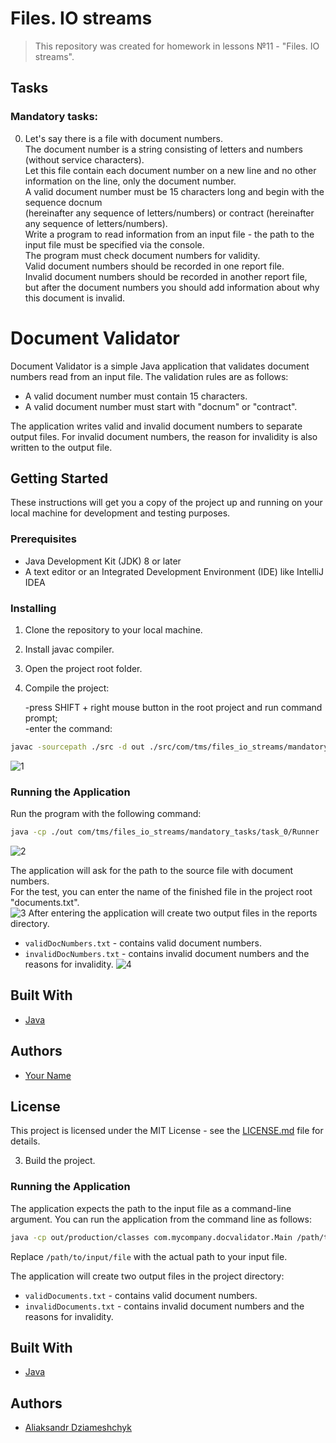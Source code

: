 # Files. IO streams
>This repository was created for homework in lessons №11 - "Files. IO streams".
## Tasks

### Mandatory tasks:
0. Let's say there is a file with document numbers.  
   The document number is a string consisting of letters and numbers (without service characters).  
   Let this file contain each document number on a new line and no other information on the line, only the document number.  
   A valid document number must be 15 characters long and begin with the sequence docnum  
    (hereinafter any sequence of letters/numbers) or contract (hereinafter any sequence of letters/numbers).  
   Write a program to read information from an input file - the path to the input file must be specified via the console.  
   The program must check document numbers for validity.  
   Valid document numbers should be recorded in one report file.  
   Invalid document numbers should be recorded in another report file,  
    but after the document numbers you should add information about why this document is invalid.


# Document Validator

Document Validator is a simple Java application that validates document numbers read from an input file. The validation rules are as follows:

- A valid document number must contain 15 characters.
- A valid document number must start with "docnum" or "contract".

The application writes valid and invalid document numbers to separate output files. For invalid document numbers, the reason for invalidity is also written to the output file.

## Getting Started

These instructions will get you a copy of the project up and running on your local machine for development and testing purposes.

### Prerequisites

- Java Development Kit (JDK) 8 or later
- A text editor or an Integrated Development Environment (IDE) like IntelliJ IDEA

### Installing

1. Clone the repository to your local machine.
2. Install javac compiler.
3. Open the project root folder.  
4. Compile the project:
   
   -press SHIFT + right mouse button in the root project and run command prompt;  
   -enter the command:
```bash
javac -sourcepath ./src -d out ./src/com/tms/files_io_streams/mandatory_tasks/task_0/Runner.java
```
![1](https://github.com/adziameshchyk/TeachMeSkills_HW_Lesson_11---Document-Validator/assets/123600438/c6fff6c0-1cda-4c33-970d-cc06dcaacc02)

### Running the Application

Run the program with the following command:  

```bash
java -cp ./out com/tms/files_io_streams/mandatory_tasks/task_0/Runner
```
![2](https://github.com/adziameshchyk/TeachMeSkills_HW_Lesson_11---Document-Validator/assets/123600438/4655b1e5-214b-4b0a-9083-500e4720e825)


The application will ask for the path to the source file with document numbers.  
For the test, you can enter the name of the finished file in the project root "documents.txt".  
![3](https://github.com/adziameshchyk/TeachMeSkills_HW_Lesson_11---Document-Validator/assets/123600438/8500bdc1-359b-41bd-a3cf-5d2b4b43e54e)
After entering the application will create two output files in the reports directory.

- `validDocNumbers.txt` - contains valid document numbers.
- `invalidDocNumbers.txt` - contains invalid document numbers and the reasons for invalidity.
![4](https://github.com/adziameshchyk/TeachMeSkills_HW_Lesson_11---Document-Validator/assets/123600438/88b34992-4662-435a-a89c-ca24834e8777)

## Built With

- [Java](https://www.oracle.com/java/)

## Authors

- [Your Name](https://github.com/yourusername)

## License

This project is licensed under the MIT License - see the [LICENSE.md](LICENSE.md) file for details.

3. Build the project.

### Running the Application

The application expects the path to the input file as a command-line argument. You can run the application from the command line as follows:

```bash
java -cp out/production/classes com.mycompany.docvalidator.Main /path/to/input/file
```

Replace `/path/to/input/file` with the actual path to your input file.

The application will create two output files in the project directory:

- `validDocuments.txt` - contains valid document numbers.
- `invalidDocuments.txt` - contains invalid document numbers and the reasons for invalidity.

## Built With

- [Java](https://www.oracle.com/java/)

## Authors

- [Aliaksandr Dziameshchyk](https://github.com/adziameshchyk)
